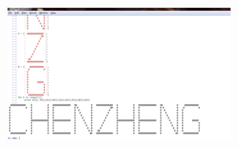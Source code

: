 
![运行结果图](https://raw.githubusercontent.com/XiaobudianChen/computationalphysics_N2013301020075/master/exercise_3/chenz1.png)
